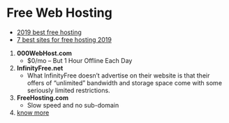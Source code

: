 # Free Web Hosting

 - [2019 best free hosting](https://www.hostingadvice.com/how-to/free-web-hosting/)
 - [7 best sites for free hosting 2019](https://hostingfacts.com/free-web-hosting-sites/)

 1. **000WebHost.com** 
     - $0/mo – But 1 Hour Offline Each Day
 2. **InfinityFree.net**
     - What InfinityFree doesn’t advertise on their website is that their offers of “unlimited” 
       bandwidth and storage space come with some seriously limited restrictions.
 3. **FreeHosting.com**
     - Slow speed and no sub-domain
 4. [know more](https://hostingfacts.com/free-web-hosting-sites/)

